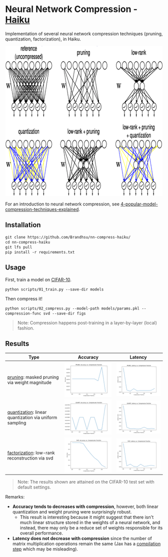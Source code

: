 # Neural Network Compression - [Haiku](https://github.com/deepmind/dm-haiku)

Implementation of several neural network compression techniques (pruning, quantization, factorization), in Haiku.

<div align='center'>
  <kbd>
    <a href='http://graduatestudent.ucmerced.edu/yidelbayev/papers/cikm21/cikm21_slides.pdf'>
      <img src='figs/yidelbayev-cikm21_slides.png' height=480/>
    </a>
  </kbd>
</div>

For an introduction to neural network compression, see [4-popular-model-compression-techniques-explained](https://xailient.com/blog/4-popular-model-compression-techniques-explained).

## Installation

```shell
git clone https://github.com/Brandhsu/nn-compress-haiku/
cd nn-compress-haiku
git lfs pull
pip install -r requirements.txt
```

## Usage

First, train a model on [CIFAR-10](https://www.cs.toronto.edu/~kriz/cifar.html).

```shell
python scripts/01_train.py --save-dir models
```

Then compress it!

```shell
python scripts/02_compress.py --model-path models/params.pkl --compression-func svd --save-dir figs
```

> Note: Compression happens post-training in a layer-by-layer (local) fashion.

## Results

| Type                                                                                 | Accuracy                                                  | Latency                                                  |
| ------------------------------------------------------------------------------------ | --------------------------------------------------------- | -------------------------------------------------------- |
| [pruning](nn_compress_haiku/prune.py): masked pruning via weight magnitude           | <kbd><img src='figs/accuracy-prune.png' width=360/></kbd> | <kbd><img src='figs/latency-prune.png' width=360/></kbd> |
| [quantization](nn_compress_haiku/quant.py): linear quantization via uniform sampling | <kbd><img src='figs/accuracy-quant.png' width=360/></kbd> | <kbd><img src='figs/latency-quant.png' width=360/></kbd> |
| [factorization](nn_compress_haiku/svd.py): low-rank reconstruction via svd           | <kbd><img src='figs/accuracy-svd.png' width=360/></kbd>   | <kbd><img src='figs/latency-svd.png' width=360/></kbd>   |

> Note: The results shown are attained on the CIFAR-10 test set with default settings.

Remarks:

- **Accuracy tends to decreases with compression**, however, both linear quantization and weight pruning were surprisingly robust.
  - This result is interesting because it might suggest that there isn't much linear structure stored in the weights of a neural network, and instead, there may only be a reduce set of weights responsible for its overall performance.
- **Latency does not decrease with compression** since the number of matrix multiplication operations remain the same (Jax has a [compilation step](https://github.com/google/jax/issues/4495) which may be misleading).
